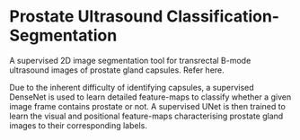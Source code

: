 # Prostate Ultrasound Classification-Segmentation

A supervised 2D image segmentation tool for transrectal B-mode ultrasound images of prostate gland capsules. Refer here.

Due to the inherent difficulty of identifying capsules, a supervised DenseNet is used to learn detailed feature-maps to classify whether a given image frame contains prostate or not. A supervised UNet is then trained to learn the visual and positional feature-maps characterising prostate gland images to their corresponding labels.

